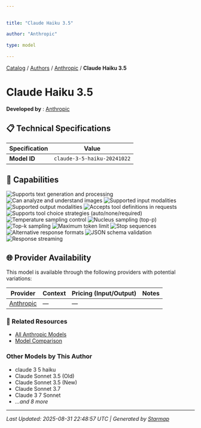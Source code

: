 ```yaml
---
  
  
title: "Claude Haiku 3.5"
  
author: "Anthropic"
  
type: model
  
---
```

  
  
  
[Catalog](../../../..) / [Authors](../../..) / [Anthropic](../..) / **Claude Haiku 3.5**
  
  
# Claude Haiku 3.5
  
**Developed by**
: 
[Anthropic](../)
  
  
## 📋 Technical Specifications
  
| Specification | Value |
|---------|---------|
| **Model ID** | `claude-3-5-haiku-20241022` |

  
## 🎯 Capabilities
  
![Supports text generation and processing](https://img.shields.io/badge/text-✓-blue) ![Can analyze and understand images](https://img.shields.io/badge/vision-✓-purple) ![Supported input modalities](https://img.shields.io/badge/input-text,image-teal) ![Supported output modalities](https://img.shields.io/badge/output-text-cyan) ![Accepts tool definitions in requests](https://img.shields.io/badge/tools-✓-yellow) ![Supports tool choice strategies (auto/none/required)](https://img.shields.io/badge/tool__choice-✓-yellow) ![Temperature sampling control](https://img.shields.io/badge/temperature-core-red) ![Nucleus sampling (top-p)](https://img.shields.io/badge/top__p-core-red) ![Top-k sampling](https://img.shields.io/badge/top__k-advanced-orange) ![Maximum token limit](https://img.shields.io/badge/max__tokens-core-blue) ![Stop sequences](https://img.shields.io/badge/stop-core-blue) ![Alternative response formats](https://img.shields.io/badge/format__response-✓-cyan) ![JSON schema validation](https://img.shields.io/badge/structured__outputs-✓-cyan) ![Response streaming](https://img.shields.io/badge/streaming-✓-cyan)
  
  
## 🌐 Provider Availability
  
This model is available through the following providers with potential variations:
  
  
| Provider | Context | Pricing (Input/Output) | Notes |
|---------|---------|---------|---------|
| [Anthropic](../../../providers/anthropic/models/claude-3-5-haiku-20241022.md) | — | — |  |

  
### 🔗 Related Resources
  
- [All Anthropic Models](../)
- [Model Comparison](../../../../models/)
  
  
### Other Models by This Author
  
- claude 3 5 haiku
- Claude Sonnet 3.5 (Old)
- Claude Sonnet 3.5 (New)
- Claude Sonnet 3.7
- Claude 3 7 Sonnet
- _...and 8 more_
  
  
---
*Last Updated: 2025-08-31 22:48:57 UTC | Generated by [Starmap](https://github.com/agentstation/starmap)*